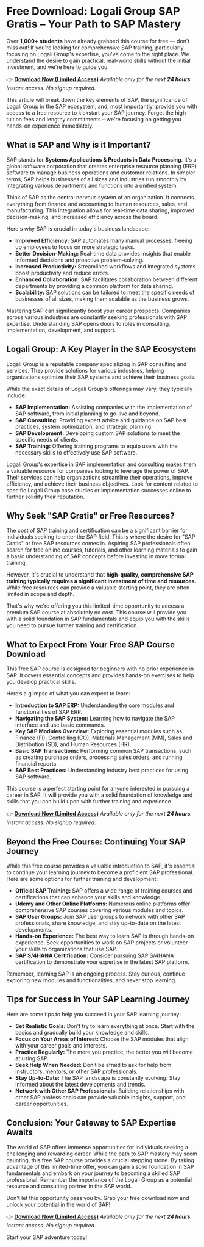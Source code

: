 # Free Download: Logali Group SAP Gratis – Your Path to SAP Mastery

Over **1,000+ students** have already grabbed this course for free — don’t miss out! If you're looking for comprehensive SAP training, particularly focusing on Logali Group's expertise, you've come to the right place. We understand the desire to gain practical, real-world skills without the initial investment, and we're here to guide you.

👉 [**Download Now (Limited Access)**](https://udemywork.com/logali-group-sap-gratis)
_Available only for the next **24 hours**. Instant access. No signup required._

This article will break down the key elements of SAP, the significance of Logali Group in the SAP ecosystem, and, most importantly, provide you with access to a free resource to kickstart your SAP journey. Forget the high tuition fees and lengthy commitments – we're focusing on getting you hands-on experience immediately.

## What is SAP and Why is it Important?

SAP stands for **Systems Applications & Products in Data Processing**. It's a global software corporation that creates enterprise resource planning (ERP) software to manage business operations and customer relations. In simpler terms, SAP helps businesses of all sizes and industries run smoothly by integrating various departments and functions into a unified system.

Think of SAP as the central nervous system of an organization. It connects everything from finance and accounting to human resources, sales, and manufacturing. This integration allows for real-time data sharing, improved decision-making, and increased efficiency across the board.

Here's why SAP is crucial in today's business landscape:

*   **Improved Efficiency:** SAP automates many manual processes, freeing up employees to focus on more strategic tasks.
*   **Better Decision-Making:** Real-time data provides insights that enable informed decisions and proactive problem-solving.
*   **Increased Productivity:** Streamlined workflows and integrated systems boost productivity and reduce errors.
*   **Enhanced Collaboration:** SAP facilitates collaboration between different departments by providing a common platform for data sharing.
*   **Scalability:** SAP solutions can be tailored to meet the specific needs of businesses of all sizes, making them scalable as the business grows.

Mastering SAP can significantly boost your career prospects. Companies across various industries are constantly seeking professionals with SAP expertise. Understanding SAP opens doors to roles in consulting, implementation, development, and support.

## Logali Group: A Key Player in the SAP Ecosystem

Logali Group is a reputable company specializing in SAP consulting and services. They provide solutions for various industries, helping organizations optimize their SAP systems and achieve their business goals.

While the exact details of Logali Group's offerings may vary, they typically include:

*   **SAP Implementation:** Assisting companies with the implementation of SAP software, from initial planning to go-live and beyond.
*   **SAP Consulting:** Providing expert advice and guidance on SAP best practices, system optimization, and strategic planning.
*   **SAP Development:** Developing custom SAP solutions to meet the specific needs of clients.
*   **SAP Training:** Offering training programs to equip users with the necessary skills to effectively use SAP software.

Logali Group's expertise in SAP implementation and consulting makes them a valuable resource for companies looking to leverage the power of SAP. Their services can help organizations streamline their operations, improve efficiency, and achieve their business objectives. Look for content related to specific Logali Group case studies or implementation successes online to further solidify their reputation.

## Why Seek "SAP Gratis" or Free Resources?

The cost of SAP training and certification can be a significant barrier for individuals seeking to enter the SAP field. This is where the desire for "SAP Gratis" or free SAP resources comes in. Aspiring SAP professionals often search for free online courses, tutorials, and other learning materials to gain a basic understanding of SAP concepts before investing in more formal training.

However, it's crucial to understand that **high-quality, comprehensive SAP training typically requires a significant investment of time and resources.** While free resources can provide a valuable starting point, they are often limited in scope and depth.

That's why we're offering you this limited-time opportunity to access a premium SAP course at absolutely no cost. This course will provide you with a solid foundation in SAP fundamentals and equip you with the skills you need to pursue further training and certification.

## What to Expect From Your Free SAP Course Download

This free SAP course is designed for beginners with no prior experience in SAP. It covers essential concepts and provides hands-on exercises to help you develop practical skills.

Here’s a glimpse of what you can expect to learn:

*   **Introduction to SAP ERP:** Understanding the core modules and functionalities of SAP ERP.
*   **Navigating the SAP System:** Learning how to navigate the SAP interface and use basic commands.
*   **Key SAP Modules Overview:** Exploring essential modules such as Finance (FI), Controlling (CO), Materials Management (MM), Sales and Distribution (SD), and Human Resources (HR).
*   **Basic SAP Transactions:** Performing common SAP transactions, such as creating purchase orders, processing sales orders, and running financial reports.
*   **SAP Best Practices:** Understanding industry best practices for using SAP software.

This course is a perfect starting point for anyone interested in pursuing a career in SAP. It will provide you with a solid foundation of knowledge and skills that you can build upon with further training and experience.

👉 [**Download Now (Limited Access)**](https://udemywork.com/logali-group-sap-gratis)
_Available only for the next **24 hours**. Instant access. No signup required._

## Beyond the Free Course: Continuing Your SAP Journey

While this free course provides a valuable introduction to SAP, it's essential to continue your learning journey to become a proficient SAP professional. Here are some options for further training and development:

*   **Official SAP Training:** SAP offers a wide range of training courses and certifications that can enhance your skills and knowledge.
*   **Udemy and Other Online Platforms:** Numerous online platforms offer comprehensive SAP courses covering various modules and topics.
*   **SAP User Groups:** Join SAP user groups to network with other SAP professionals, share knowledge, and stay up-to-date on the latest developments.
*   **Hands-on Experience:** The best way to learn SAP is through hands-on experience. Seek opportunities to work on SAP projects or volunteer your skills to organizations that use SAP.
*   **SAP S/4HANA Certification:** Consider pursuing SAP S/4HANA certification to demonstrate your expertise in the latest SAP platform.

Remember, learning SAP is an ongoing process. Stay curious, continue exploring new modules and functionalities, and never stop learning.

## Tips for Success in Your SAP Learning Journey

Here are some tips to help you succeed in your SAP learning journey:

*   **Set Realistic Goals:** Don't try to learn everything at once. Start with the basics and gradually build your knowledge and skills.
*   **Focus on Your Areas of Interest:** Choose the SAP modules that align with your career goals and interests.
*   **Practice Regularly:** The more you practice, the better you will become at using SAP.
*   **Seek Help When Needed:** Don't be afraid to ask for help from instructors, mentors, or other SAP professionals.
*   **Stay Up-to-Date:** The SAP landscape is constantly evolving. Stay informed about the latest developments and trends.
*   **Network with Other SAP Professionals:** Building relationships with other SAP professionals can provide valuable insights, support, and career opportunities.

## Conclusion: Your Gateway to SAP Expertise Awaits

The world of SAP offers immense opportunities for individuals seeking a challenging and rewarding career. While the path to SAP mastery may seem daunting, this free SAP course provides a crucial stepping stone. By taking advantage of this limited-time offer, you can gain a solid foundation in SAP fundamentals and embark on your journey to becoming a skilled SAP professional. Remember the importance of the Logali Group as a potential resource and consulting partner in the SAP world.

Don't let this opportunity pass you by. Grab your free download now and unlock your potential in the world of SAP!

👉 [**Download Now (Limited Access)**](https://udemywork.com/logali-group-sap-gratis)
_Available only for the next **24 hours**. Instant access. No signup required._

Start your SAP adventure today!

